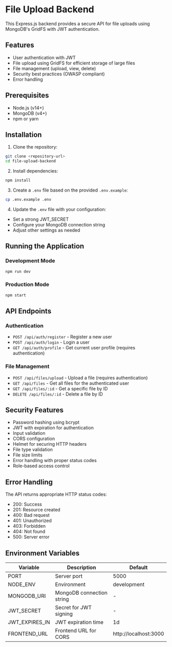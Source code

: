 # File Upload Backend

This Express.js backend provides a secure API for file uploads using MongoDB's GridFS with JWT authentication.

## Features

- User authentication with JWT
- File upload using GridFS for efficient storage of large files
- File management (upload, view, delete)
- Security best practices (OWASP compliant)
- Error handling

## Prerequisites

- Node.js (v14+)
- MongoDB (v4+)
- npm or yarn

## Installation

1. Clone the repository:

```bash
git clone <repository-url>
cd file-upload-backend
```

2. Install dependencies:

```bash
npm install
```

3. Create a `.env` file based on the provided `.env.example`:

```bash
cp .env.example .env
```

4. Update the `.env` file with your configuration:

- Set a strong JWT_SECRET
- Configure your MongoDB connection string
- Adjust other settings as needed

## Running the Application

### Development Mode

```bash
npm run dev
```

### Production Mode

```bash
npm start
```

## API Endpoints

### Authentication

- `POST /api/auth/register` - Register a new user
- `POST /api/auth/login` - Login a user
- `GET /api/auth/profile` - Get current user profile (requires authentication)

### File Management

- `POST /api/files/upload` - Upload a file (requires authentication)
- `GET /api/files` - Get all files for the authenticated user
- `GET /api/files/:id` - Get a specific file by ID
- `DELETE /api/files/:id` - Delete a file by ID

## Security Features

- Password hashing using bcrypt
- JWT with expiration for authentication
- Input validation
- CORS configuration
- Helmet for securing HTTP headers
- File type validation
- File size limits
- Error handling with proper status codes
- Role-based access control

## Error Handling

The API returns appropriate HTTP status codes:

- 200: Success
- 201: Resource created
- 400: Bad request
- 401: Unauthorized
- 403: Forbidden
- 404: Not found
- 500: Server error

## Environment Variables

| Variable       | Description               | Default               |
| -------------- | ------------------------- | --------------------- |
| PORT           | Server port               | 5000                  |
| NODE_ENV       | Environment               | development           |
| MONGODB_URI    | MongoDB connection string | -                     |
| JWT_SECRET     | Secret for JWT signing    | -                     |
| JWT_EXPIRES_IN | JWT expiration time       | 1d                    |
| FRONTEND_URL   | Frontend URL for CORS     | http://localhost:3000 |
